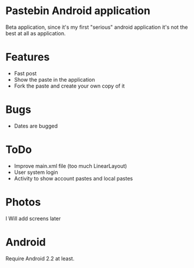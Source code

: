 # Pastebin Android application

Beta application, since it's my first "serious" android application it's not the best at all as application.

# Features
* Fast post
* Show the paste in the application
* Fork the paste and create your own copy of it

# Bugs
* Dates are bugged

# ToDo
* Improve main.xml file (too much LinearLayout)
* User system login
* Activity to show account pastes and local pastes

# Photos

I Will add screens later

# Android

Require Android 2.2 at least.
